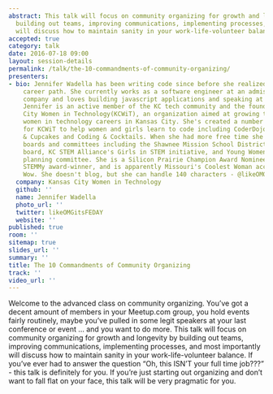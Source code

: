 ```yaml
---
abstract: This talk will focus on community organizing for growth and longevity by
  building out teams, improving communications, implementing processes, and most importantly
  will discuss how to maintain sanity in your work-life-volunteer balance.
accepted: true
category: talk
date: 2016-07-18 09:00
layout: session-details
permalink: /talk/the-10-commandments-of-community-organizing/
presenters:
- bio: Jennifer Wadella has been writing code since before she realized it was a credible
    career path. She currently works as a software engineer at an admission software
    company and loves building javascript applications and speaking at technical conferences.
    Jennifer is an active member of the KC tech community and the founder of Kansas
    City Women in Technology(KCWiT), an organization aimed at growing the number of
    women in technology careers in Kansas City. She's created a number of programs
    for KCWiT to help women and girls learn to code including CoderDojoKC, Coding
    & Cupcakes and Coding & Cocktails. When she had more free time she sat on several
    boards and committees including the Shawnee Mission School District CTE Advisory
    board, KC STEM Alliance's Girls in STEM initiative, and Young Women in STEM Conference
    planning committee. She is a Silicon Prairie Champion Award Nominee, Rising Trendsetter
    STEMMy award-winner, and is apparently Missouri's Coolest Woman according to Pure
    Wow. She doesn't blog, but she can handle 140 characters - @likeOMGitsFEDAY
  company: Kansas City Women in Technology
  github: ''
  name: Jennifer Wadella
  photo_url: ''
  twitter: likeOMGitsFEDAY
  website: ''
published: true
room: ''
sitemap: true
slides_url: ''
summary: ''
title: The 10 Commandments of Community Organizing
track: ''
video_url: ''
---
```


Welcome to the advanced class on community organizing. You’ve got a decent amount of members in your Meetup.com group, you hold events fairly routinely, maybe you’ve pulled in some legit speakers at your last conference or event ... and you want to do more. This talk will focus on community organizing for growth and longevity by building out teams, improving communications, implementing processes, and most importantly will discuss how to maintain sanity in your work-life-volunteer balance. If you’ve ever had to answer the question “Oh, this ISN’T your full time job???” - this talk is definitely for you. If you’re just starting out organizing and don’t want to fall flat on your face, this talk will be very pragmatic for you.